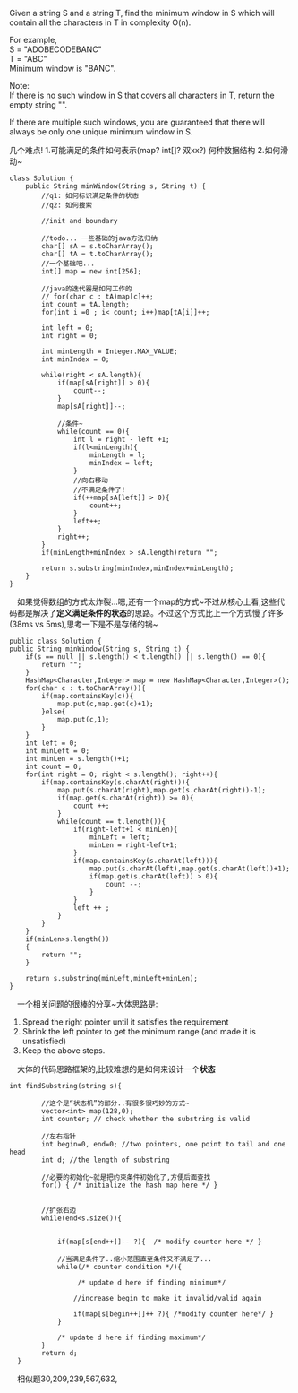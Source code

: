 Given a string S and a string T, find the minimum window in S which will contain all the characters in T in complexity O(n).

For example,\
S = "ADOBECODEBANC"\
T = "ABC"\
Minimum window is "BANC".

Note:\
If there is no such window in S that covers all characters in T, return the empty string "".

If there are multiple such windows, you are guaranteed that there will always be only one unique minimum window in S.



几个难点!
1.可能满足的条件如何表示(map? int[]? 双xx?) 何种数据结构
2.如何滑动~

```
class Solution {
    public String minWindow(String s, String t) {
        //q1: 如何标识满足条件的状态
        //q2: 如何搜索
        
        //init and boundary
        
        //todo... 一些基础的java方法归纳
        char[] sA = s.toCharArray();
        char[] tA = t.toCharArray();
        //一个基础吧...
        int[] map = new int[256];
        
        //java的迭代器是如何工作的
        // for(char c : tA)map[c]++;
        int count = tA.length;
        for(int i =0 ; i< count; i++)map[tA[i]]++;
        
        int left = 0;
        int right = 0;
        
        int minLength = Integer.MAX_VALUE;
        int minIndex = 0;
        
        while(right < sA.length){
            if(map[sA[right]] > 0){
                count--;
            }
            map[sA[right]]--;
            
            //条件~
            while(count == 0){
                int l = right - left +1;
                if(l<minLength){
                    minLength = l;
                    minIndex = left;
                }
                //向右移动
                //不满足条件了!
                if(++map[sA[left]] > 0){
                    count++;
                }
                left++;
            }
            right++;
        }
        if(minLength+minIndex > sA.length)return "";
        
        return s.substring(minIndex,minIndex+minLength);
    }
}
```

&emsp;如果觉得数组的方式太炸裂...嗯,还有一个map的方式~不过从核心上看,这些代码都是解决了**定义满足条件的状态**的思路。不过这个方式比上一个方式慢了许多(38ms vs 5ms),思考一下是不是存储的锅~

```
public class Solution {
public String minWindow(String s, String t) {
    if(s == null || s.length() < t.length() || s.length() == 0){
        return "";
    }
    HashMap<Character,Integer> map = new HashMap<Character,Integer>();
    for(char c : t.toCharArray()){
        if(map.containsKey(c)){
            map.put(c,map.get(c)+1);
        }else{
            map.put(c,1);
        }
    }
    int left = 0;
    int minLeft = 0;
    int minLen = s.length()+1;
    int count = 0;
    for(int right = 0; right < s.length(); right++){
        if(map.containsKey(s.charAt(right))){
            map.put(s.charAt(right),map.get(s.charAt(right))-1);
            if(map.get(s.charAt(right)) >= 0){
                count ++;
            }
            while(count == t.length()){
                if(right-left+1 < minLen){
                    minLeft = left;
                    minLen = right-left+1;
                }
                if(map.containsKey(s.charAt(left))){
                    map.put(s.charAt(left),map.get(s.charAt(left))+1);
                    if(map.get(s.charAt(left)) > 0){
                        count --;
                    }
                }
                left ++ ;
            }
        }
    }
    if(minLen>s.length())  
    {  
        return "";  
    }  
    
    return s.substring(minLeft,minLeft+minLen);
}
```


&emsp;一个相关问题的很棒的分享~大体思路是:
1. Spread the right pointer until it satisfies the requirement  
2. Shrink the left pointer to get the minimum range (and made it is unsatisfied) 
3. Keep the above steps.

&emsp;大体的代码思路框架的,比较难想的是如何来设计一个**状态**

```
int findSubstring(string s){

        //这个是“状态机”的部分..有很多很巧妙的方式~
        vector<int> map(128,0);
        int counter; // check whether the substring is valid
        
        //左右指针
        int begin=0, end=0; //two pointers, one point to tail and one  head
        int d; //the length of substring

        //必要的初始化~就是把约束条件初始化了,方便后面查找
        for() { /* initialize the hash map here */ }


        //扩张右边
        while(end<s.size()){

            
            if(map[s[end++]]-- ?){  /* modify counter here */ }

            //当满足条件了..缩小范围直至条件又不满足了...
            while(/* counter condition */){ 
                 
                 /* update d here if finding minimum*/

                //increase begin to make it invalid/valid again
                
                if(map[s[begin++]]++ ?){ /*modify counter here*/ }
            }  

            /* update d here if finding maximum*/
        }
        return d;
  }
```




&emsp;相似题30,209,239,567,632,